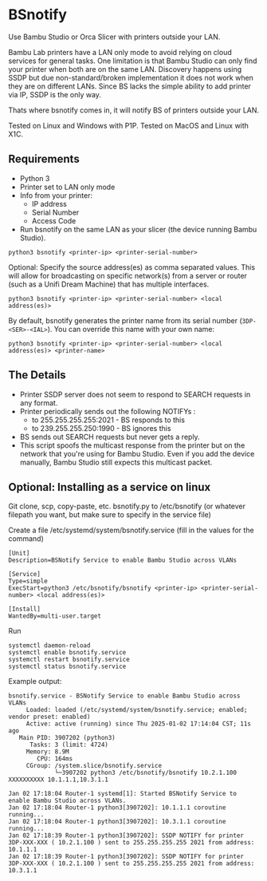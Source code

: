 # BSnotify

Use Bambu Studio or Orca Slicer with printers outside your LAN.

Bambu Lab printers have a LAN only mode to avoid relying on cloud services for general tasks.
One limitation is that Bambu Studio can only find your printer when both are on the same LAN.
Discovery happens using SSDP but due non-standard/broken implementation it does not work when
they are on different LANs. Since BS lacks the simple ability to add printer via IP, 
SSDP is the only way.

Thats where bsnotify comes in, it will notify BS of printers outside your LAN.

Tested on Linux and Windows with P1P. 
Tested on MacOS and Linux with X1C.

## Requirements

- Python 3
- Printer set to LAN only mode
- Info from your printer:
  - IP address
  - Serial Number
  - Access Code
- Run bsnotify on the same LAN as your slicer (the device running Bambu Studio).


```
python3 bsnotify <printer-ip> <printer-serial-number>
```

Optional:
Specify the source address(es) as comma separated values. This will allow for broadcasting on specific network(s) from a server or router (such as a Unifi Dream Machine) that has multiple interfaces.

```
python3 bsnotify <printer-ip> <printer-serial-number> <local address(es)>
```

By default, bsnotify generates the printer name from its serial number (`3DP-<SER>-<IAL>`).
You can override this name with your own name:

```
python3 bsnotify <printer-ip> <printer-serial-number> <local address(es)> <printer-name>
```

## The Details

- Printer SSDP server does not seem to respond to SEARCH requests in any format.
- Printer periodically sends out the following NOTIFYs :
  - to 255.255.255.255:2021  - BS responds to this
  - to 239.255.255.250:1990  - BS ignores this
- BS sends out SEARCH requests but never gets a reply.
- This script spoofs the multicast response from the printer but on the network that you're using for Bambu Studio. Even if you add the device manually, Bambu Studio still expects this multicast packet.

## Optional: Installing as a service on linux 
Git clone, scp, copy-paste, etc. bsnotify.py to /etc/bsnotify (or whatever filepath you want, but make sure to specify in the service file)

Create a file /etc/systemd/system/bsnotify.service (fill in the values for the command)

```
[Unit]
Description=BSNotify Service to enable Bambu Studio across VLANs

[Service]
Type=simple
ExecStart=python3 /etc/bsnotify/bsnotify <printer-ip> <printer-serial-number> <local address(es)>

[Install]
WantedBy=multi-user.target
```

Run
```
systemctl daemon-reload
systemctl enable bsnotify.service
systemctl restart bsnotify.service 
systemctl status bsnotify.service
```

Example output:
```
bsnotify.service - BSNotify Service to enable Bambu Studio across VLANs
     Loaded: loaded (/etc/systemd/system/bsnotify.service; enabled; vendor preset: enabled)
     Active: active (running) since Thu 2025-01-02 17:14:04 CST; 11s ago
   Main PID: 3907202 (python3)
      Tasks: 3 (limit: 4724)
     Memory: 8.9M
        CPU: 164ms
     CGroup: /system.slice/bsnotify.service
             └─3907202 python3 /etc/bsnotify/bsnotify 10.2.1.100 XXXXXXXXXX 10.1.1.1,10.3.1.1

Jan 02 17:18:04 Router-1 systemd[1]: Started BSNotify Service to enable Bambu Studio across VLANs.
Jan 02 17:18:04 Router-1 python3[3907202]: 10.1.1.1 coroutine running...
Jan 02 17:18:04 Router-1 python3[3907202]: 10.3.1.1 coroutine running...
Jan 02 17:18:39 Router-1 python3[3907202]: SSDP NOTIFY for printer 3DP-XXX-XXX ( 10.2.1.100 ) sent to 255.255.255.255 2021 from address: 10.1.1.1
Jan 02 17:18:39 Router-1 python3[3907202]: SSDP NOTIFY for printer 3DP-XXX-XXX ( 10.2.1.100 ) sent to 255.255.255.255 2021 from address: 10.3.1.1
```
